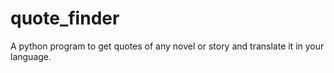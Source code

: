 # quote_finder
A python program to get quotes of any novel or story and translate it in your language.
